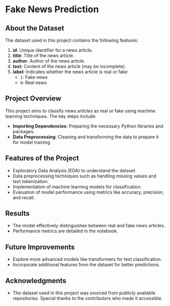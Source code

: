 # Fake News Prediction

## About the Dataset
The dataset used in this project contains the following features:

1. **id**: Unique identifier for a news article.  
2. **title**: Title of the news article.  
3. **author**: Author of the news article.  
4. **text**: Content of the news article (may be incomplete).  
5. **label**: Indicates whether the news article is real or fake:  
   - `1`: Fake news  
   - `0`: Real news  

## Project Overview
This project aims to classify news articles as real or fake using machine learning techniques. The key steps include:

- **Importing Dependencies**: Preparing the necessary Python libraries and packages.  
- **Data Preprocessing**: Cleaning and transforming the data to prepare it for model training.  

## Features of the Project
- Exploratory Data Analysis (EDA) to understand the dataset.
- Data preprocessing techniques such as handling missing values and text tokenization.
- Implementation of machine learning models for classification.
- Evaluation of model performance using metrics like accuracy, precision, and recall.

## Results
- The model effectively distinguishes between real and fake news articles.
- Performance metrics are detailed in the notebook.

## Future Improvements
- Explore more advanced models like transformers for text classification.
- Incorporate additional features from the dataset for better predictions.

## Acknowledgments
- The dataset used in this project was sourced from publicly available repositories. Special thanks to the contributors who made it accessible.
